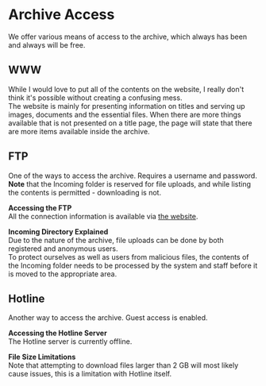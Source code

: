 # Archive Access
We offer various means of access to the archive, which always has been and always will be free.

## WWW
While I would love to put all of the contents on the website, I really don't think it's possible without creating a confusing mess.  
The website is mainly for presenting information on titles and serving up images, documents and the essential files. When there are more things available that is not presented on a title page, the page will state that there are more items available inside the archive.

## FTP
One of the ways to access the archive. Requires a username and password.  
**Note** that the Incoming folder is reserved for file uploads, and while listing the contents is permitted - downloading is not.

**Accessing the FTP**  
All the connection information is available via [the website](http://macintosh.garden/ftp).

**Incoming Directory Explained**  
Due to the nature of the archive, file uploads can be done by both registered and anonymous users.  
To protect ourselves as well as users from malicious files, the contents of the Incoming folder needs to be processed by the system and staff before it is moved to the appropriate area.

## Hotline
Another way to access the archive. Guest access is enabled.

**Accessing the Hotline Server**  
The Hotline server is currently offline.

**File Size Limitations**  
Note that attempting to download files larger than 2 GB will most likely cause issues, this is a limitation with Hotline itself.
